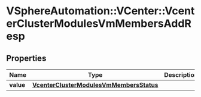 # VSphereAutomation::VCenter::VcenterClusterModulesVmMembersAddResp

## Properties
Name | Type | Description | Notes
------------ | ------------- | ------------- | -------------
**value** | [**VcenterClusterModulesVmMembersStatus**](VcenterClusterModulesVmMembersStatus.md) |  | 


